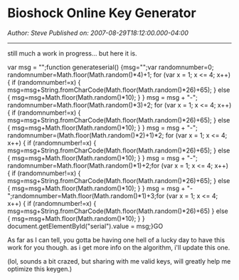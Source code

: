 # Bioshock Online Key Generator

*Author: Steve*
*Published on: 2007-08-29T18:12:00.000-04:00*

---

still much a work in progress... but here it is.  
  
  
var msg = "";function generateserial() {msg="";var randomnumber=0; randomnumber=Math.floor(Math.random()\*4)+1; for (var x = 1; x <= 4; x++) { if (randomnumber!=x) { msg=msg+String.fromCharCode(Math.floor(Math.random()\*26)+65); } else { msg=msg+Math.floor(Math.random()\*10); } } msg = msg + "-"; randomnumber=Math.floor(Math.random()\*3)+2; for (var x = 1; x <= 4; x++) { if (randomnumber!=x) { msg=msg+String.fromCharCode(Math.floor(Math.random()\*26)+65); } else { msg=msg+Math.floor(Math.random()\*10); } } msg = msg + "-"; randomnumber=(Math.floor(Math.random()\*2)+1)\*2; for (var x = 1; x <= 4; x++) { if (randomnumber!=x) { msg=msg+String.fromCharCode(Math.floor(Math.random()\*26)+65); } else { msg=msg+Math.floor(Math.random()\*10); } } msg = msg + "-"; randomnumber=Math.floor(Math.random()\*1)+2;for (var x = 1; x <= 4; x++) { if (randomnumber!=x) { msg=msg+String.fromCharCode(Math.floor(Math.random()\*26)+65); } else { msg=msg+Math.floor(Math.random()\*10); } } msg = msg + "-";randomnumber=Math.floor(Math.random()\*1)+3;for (var x = 1; x <= 4; x++) { if (randomnumber!=x) { msg=msg+String.fromCharCode(Math.floor(Math.random()\*26)+65) } else { msg=msg+Math.floor(Math.random()\*10); } } document.getElementById("serial").value = msg;}GO  
  
  
As far as I can tell, you gotta be having one hell of a lucky day to have this work for you though. as i get more info on the algorithm, i'll update this one.  
  
(lol, sounds a bit crazed, but sharing with me valid keys, will greatly help me optimize this keygen.)